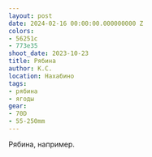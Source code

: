```yaml
---
layout: post
date: 2024-02-16 00:00:00.000000000 Z
colors:
- 56251c
- 773e35
shoot_date: 2023-10-23
title: Рябина
author: К.С.
location: Нахабино
tags:
- рябина
- ягоды
gear:
- 70D
- 55-250mm
---
```

Рябина, например.

